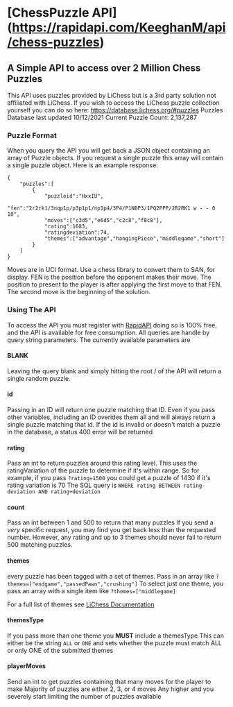 # [ChessPuzzle API] (https://rapidapi.com/KeeghanM/api/chess-puzzles)
## A Simple API to access over 2 Million Chess Puzzles
This API uses puzzles provided by LiChess but is a 3rd party solution not affiliated with LiChess.
If you wish to access the LiChess puzzle collection yourself you can do so here: https://database.lichess.org/#puzzles
Puzzles Database last updated 10/12/2021
Current Puzzle Count: 2,137,287

### Puzzle Format
When you query the API you will get back a JSON object containing an array of Puzzle objects. If you request a single puzzle this array will contain a single puzzle object.
Here is an example response:
```
{
    "puzzles":[
        {
            "puzzleid":"HxxIU",
            "fen":"2r2rk1/3nqp1p/p3p1p1/np1p4/3P4/P1NBP3/1PQ2PPP/2R2RK1 w - - 0 18",
            "moves":["c3d5","e6d5","c2c8","f8c8"],
            "rating":1683,
            "ratingdeviation":74,
            "themes":["advantage","hangingPiece","middlegame","short"]
        }
    ]
}
```
Moves are in UCI format. Use a chess library to convert them to SAN, for display.
FEN is the position before the opponent makes their move.
The position to present to the player is after applying the first move to that FEN.
The second move is the beginning of the solution.

### Using The API
To access the API you must register with [RapidAPI](https://rapidapi.com/KeeghanM/api/chess-puzzles/) doing so is 100% free, and the API is available for free consumption.
All queries are handle by query string parameters. The currently available parameters are

#### BLANK
Leaving the query blank and simply hitting the root / of the API will return a single random puzzle.

#### id
Passing in an ID will return one puzzle matching that ID. Even if you pass other variables, including an ID overides them all and will always return a single puzzle matching that id.
If the id is invalid or doesn't match a puzzle in the database, a status 400 error will be returned

#### rating
Pass an int to return puzzles around this rating level. This uses the ratingVariation of the puzzle to determine if it's within range.
So for example, if you pass `?rating=1500` you could get a puzzle of 1430 if it's rating variation is 70
The SQL query is `WHERE rating BETWEEN rating-deviation AND rating+deviation`

#### count
Pass an int between 1 and 500 to return that many puzzles
If you send a *very* specific request, you may find you get back less than the requested number.
However, any rating and up to 3 themes should never fail to return 500 matching puzzles.

#### themes
every puzzle has been tagged with a set of themes.
Pass in an array like `?themes=["endgame","passedPawn","crushing"]` 
To select just one theme, you pass an array with a single item like `?themes=["middlegame]`

For a full list of themes see [LiChess Documentation](https://github.com/ornicar/lila/blob/master/translation/source/puzzleTheme.xml)

#### themesType
If you pass more than one theme you **MUST** include a themesType
This can either be the string `ALL` or `ONE` and sets whether the puzzle must match ALL or only ONE of the submitted themes

#### playerMoves
Send an int to get puzzles containing that many moves for the player to make
Majority of puzzles are either 2, 3, or 4 moves
Any higher and you severely start limiting the number of puzzles available
